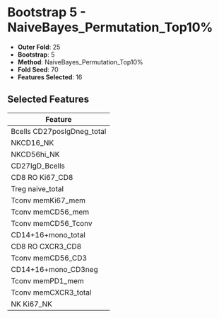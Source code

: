 # Bootstrap 5 - NaiveBayes_Permutation_Top10%

- **Outer Fold**: 25
- **Bootstrap**: 5
- **Method**: NaiveBayes_Permutation_Top10%
- **Fold Seed**: 70
- **Features Selected**: 16

## Selected Features

| Feature |
|---------|
| Bcells CD27posIgDneg_total |
| NKCD16_NK |
| NKCD56hi_NK |
| CD27IgD_Bcells |
| CD8 RO Ki67_CD8 |
| Treg naive_total |
| Tconv memKi67_mem |
| Tconv memCD56_mem |
| Tconv memCD56_Tconv |
| CD14+16+mono_total |
| CD8 RO CXCR3_CD8 |
| Tconv memCD56_CD3 |
| CD14+16+mono_CD3neg |
| Tconv memPD1_mem |
| Tconv memCXCR3_total |
| NK Ki67_NK |
